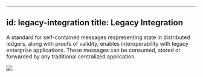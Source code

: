 <!--
 Copyright IBM Corp. All Rights Reserved.

 SPDX-License-Identifier: CC-BY-4.0
 -->
---
id: legacy-integration
title: Legacy Integration
--- 


A standard for self-contained messages respresenting state in distributed ledgers, along with proofs of validity, enables interoperability with legacy enterprise applications. These messages can be consumed, stored or forwarded by any traditional centralized application.


![](/legacy-integration.jpg)



